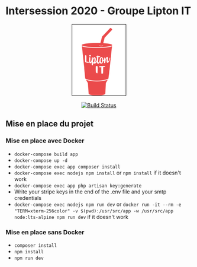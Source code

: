# Intersession 2020 - Groupe Lipton IT

<p align="center"><img src="lipton-it.png"></p>

<p align="center">
<a href="https://github.com/it-akademy-students/intersession-2020-lipton-it/workflows/Laravel%20Prod/badge.svg?branch=master"><img src="https://github.com/it-akademy-students/intersession-2020-lipton-it/workflows/Laravel%20Prod/badge.svg?branch=master" alt="Build Status"></a>
</p>

## Mise en place du projet

### Mise en place avec Docker

- `docker-compose build app`
- `docker-compose up -d`
- `docker-compose exec app composer install`
- `docker-compose exec nodejs npm install` or `npm install` if it doesn't work
- `docker-compose exec app php artisan key:generate`
- Write your stripe keys in the end of the .env file and your smtp credentials
- `docker-compose exec nodejs npm run dev` or `docker run -it --rm -e "TERM=xterm-256color" -v $(pwd):/usr/src/app -w /usr/src/app node:lts-alpine npm run dev` if it doesn't work

### Mise en place sans Docker

- `composer install`
- `npm install`
- `npm run dev`
